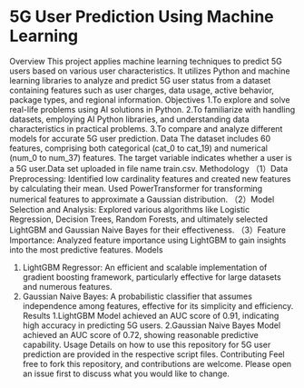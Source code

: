 # 5G User Prediction Using Machine Learning
Overview
This project applies machine learning techniques to predict 5G users based on various user characteristics. It utilizes Python and machine learning libraries to analyze and predict 5G user status from a dataset containing features such as user charges, data usage, active behavior, package types, and regional information.
Objectives
1.To explore and solve real-life problems using AI solutions in Python.
2.To familiarize with handling datasets, employing AI Python libraries, and understanding data characteristics in practical problems.
3.To compare and analyze different models for accurate 5G user prediction.
Data
The dataset includes 60 features, comprising both categorical (cat_0 to cat_19) and numerical (num_0 to num_37) features. The target variable indicates whether a user is a 5G user.Data set uploaded in file name train.csv.
Methodology
（1）Data Preprocessing: Identified low cardinality features and created new features by calculating their mean. Used PowerTransformer for transforming numerical features to approximate a Gaussian distribution.
（2）Model Selection and Analysis: Explored various algorithms like Logistic Regression, Decision Trees, Random Forests, and ultimately selected LightGBM and Gaussian Naive Bayes for their effectiveness.
（3）Feature Importance: Analyzed feature importance using LightGBM to gain insights into the most predictive features.
Models
1.	LightGBM Regressor: An efficient and scalable implementation of gradient boosting framework, particularly effective for large datasets and numerous features.
2.	Gaussian Naive Bayes: A probabilistic classifier that assumes independence among features, effective for its simplicity and efficiency.
Results
1.LightGBM Model achieved an AUC score of 0.91, indicating high accuracy in predicting 5G users.
2.Gaussian Naive Bayes Model achieved an AUC score of 0.72, showing reasonable predictive capability.
Usage
Details on how to use this repository for 5G user prediction are provided in the respective script files.
Contributing
Feel free to fork this repository, and contributions are welcome. Please open an issue first to discuss what you would like to change.
